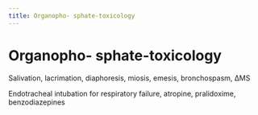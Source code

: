 ```yaml
---
title: Organopho- sphate-toxicology
---
```

# Organopho- sphate-toxicology

Salivation, lacrimation, diaphoresis, miosis, emesis, bronchospasm, ΔMS

Endotracheal intubation for respiratory failure, atropine, pralidoxime, benzodiazepines

